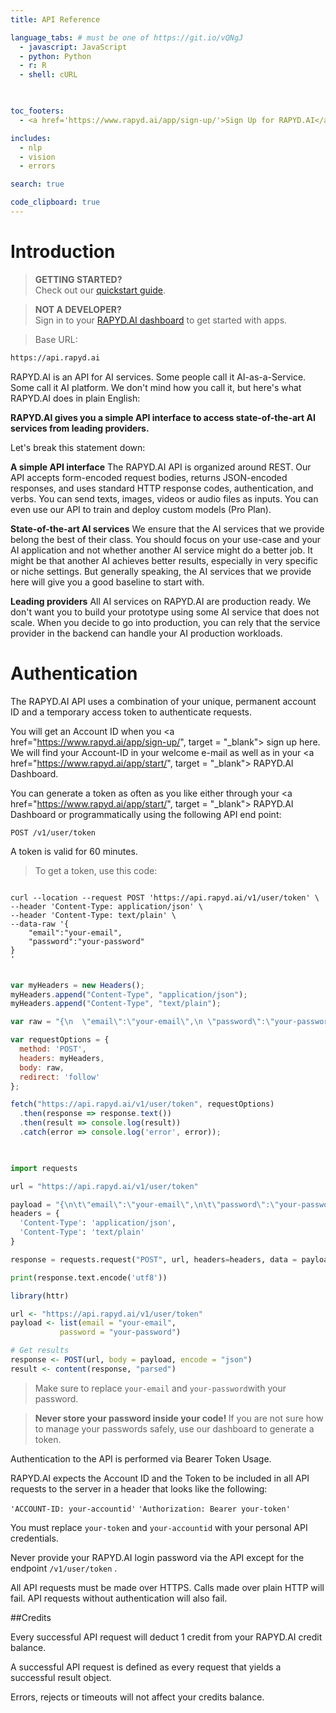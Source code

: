 ```yaml
---
title: API Reference

language_tabs: # must be one of https://git.io/vQNgJ
  - javascript: JavaScript
  - python: Python
  - r: R
  - shell: cURL

  

toc_footers:
  - <a href='https://www.rapyd.ai/app/sign-up/'>Sign Up for RAPYD.AI</a>

includes:
  - nlp
  - vision
  - errors

search: true

code_clipboard: true
---
```


# Introduction

> <strong> GETTING STARTED? </strong><br />
Check out our <a href="https://www.rapyd.ai/help-center/quickstart-guide"> quickstart guide</a>.

> <strong> NOT A DEVELOPER? </strong> <br /> 
Sign in to your <a href="https://www.rapyd.ai/app/start">RAPYD.AI dashboard</a> to get started with apps. 

> Base URL:

```markdown
https://api.rapyd.ai
```

RAPYD.AI is an API for AI services. Some people call it AI-as-a-Service. Some call it AI platform. We don't mind how you call it, but here's what RAPYD.AI does in plain English:

<aside class="notice">
<strong>RAPYD.AI gives you a simple API interface to access state-of-the-art AI services from leading providers.</strong>
</aside>

Let's break this statement down:

<strong>A simple API interface</strong>
The RAPYD.AI API is organized around REST. Our API accepts form-encoded request bodies, returns JSON-encoded responses, and uses standard HTTP response codes, authentication, and verbs. You can send texts, images, videos or audio files as inputs. You can even use our API to train and deploy custom models (Pro Plan).

<strong>State-of-the-art AI services</strong>
We ensure that the AI services that we provide belong the best of their class. You should focus on your use-case and your AI application and not whether another AI service might do a better job. It might be that another AI achieves better results, especially in very specific or niche settings. But generally speaking, the AI services that we provide here will give you a good baseline to start with.

<strong>Leading providers</strong>
All AI services on RAPYD.AI are production ready. We don't want you to build your prototype using some AI service that does not scale. When you decide to go into production, you can rely that the service provider in the backend can handle your AI production workloads.

# Authentication

The RAPYD.AI API uses a combination of your unique, permanent account ID and a temporary access token to authenticate requests. 

You will get an Account ID when you <a href="https://www.rapyd.ai/app/sign-up/", target = "_blank"> sign up here</a>. We will find your Account-ID in your welcome e-mail as well as in your <a href="https://www.rapyd.ai/app/start/", target = "_blank"> RAPYD.AI Dashboard.</a>

You can generate a token as often as you like either through your <a href="https://www.rapyd.ai/app/start/", target = "_blank"> RAPYD.AI Dashboard</a> or programmatically using the following API end point:

`POST /v1/user/token`

A token is valid for 60 minutes.

> To get a token, use this code:

```shell

curl --location --request POST 'https://api.rapyd.ai/v1/user/token' \
--header 'Content-Type: application/json' \
--header 'Content-Type: text/plain' \
--data-raw '{
	"email":"your-email",
	"password":"your-password"
}
'

```

```javascript

var myHeaders = new Headers();
myHeaders.append("Content-Type", "application/json");
myHeaders.append("Content-Type", "text/plain");

var raw = "{\n	\"email\":\"your-email\",\n	\"password\":\"your-password\"\n}\n";

var requestOptions = {
  method: 'POST',
  headers: myHeaders,
  body: raw,
  redirect: 'follow'
};

fetch("https://api.rapyd.ai/v1/user/token", requestOptions)
  .then(response => response.text())
  .then(result => console.log(result))
  .catch(error => console.log('error', error));
  
```

```python

import requests

url = "https://api.rapyd.ai/v1/user/token"

payload = "{\n\t\"email\":\"your-email\",\n\t\"password\":\"your-password\"\n}\n"
headers = {
  'Content-Type': 'application/json',
  'Content-Type': 'text/plain'
}

response = requests.request("POST", url, headers=headers, data = payload)

print(response.text.encode('utf8'))

```

```r
library(httr)

url <- "https://api.rapyd.ai/v1/user/token"
payload <- list(email = "your-email", 
           password = "your-password")

# Get results
response <- POST(url, body = payload, encode = "json")
result <- content(response, "parsed")
```

> Make sure to replace `your-email` and `your-password`with your password.

> <strong>Never store your password inside your code! </strong> If you are not sure how to manage your passwords safely, use our dashboard to generate a token.

Authentication to the API is performed via Bearer Token Usage. 

RAPYD.AI expects the Account ID and the Token to be included in all API requests to the server in a header that looks like the following:

`'ACCOUNT-ID: your-accountid'`
`'Authorization: Bearer your-token'`

<aside class="notice">
You must replace <code>your-token</code> and <code>your-accountid</code> with your personal API credentials.
</aside>

Never provide your RAPYD.AI login password via the API except for the endpoint `/v1/user/token` . 

All API requests must be made over HTTPS. Calls made over plain HTTP will fail. API requests without authentication will also fail.

##Credits

Every successful API request will deduct 1 credit from your RAPYD.AI credit balance.

A successful API request is defined as every request that yields a successful result object.

Errors, rejects or timeouts will not affect your credits balance. 
